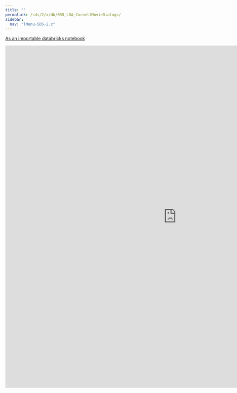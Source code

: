 ```yaml
---
title: ""
permalink: /sds/2/x/db/035_LDA_CornellMovieDialogs/
sidebar:
  nav: "lMenu-SDS-2.x"
---
```


[As an importable databricks notebook](https://lamastex.github.io/scalable-data-science/sds/2/x/db/035_LDA_CornellMovieDialogs.html)

<iframe src="https://lamastex.github.io/scalable-data-science/sds/2/x/db/035_LDA_CornellMovieDialogs" width="1080" height="1080" frameborder="0"></iframe>
